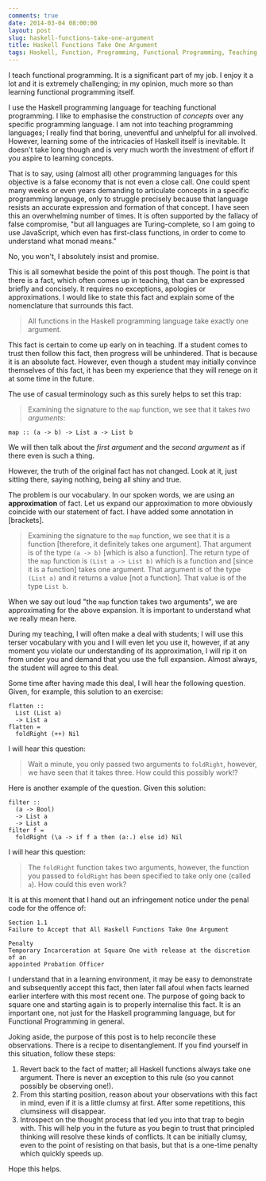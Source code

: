 ```yaml
---
comments: true
date: 2014-03-04 08:00:00
layout: post
slug: haskell-functions-take-one-argument
title: Haskell Functions Take One Argument
tags: Haskell, Function, Programming, Functional Programming, Teaching
---
```


I teach functional programming. It is a significant part of my job. I enjoy it a
lot and it is extremely challenging; in my opinion, much more so than learning
functional programming itself.

I use the Haskell programming language for teaching functional programming. I
like to emphasise the construction of *concepts* over any specific programming
language. I am not into teaching programming languages; I really find that
boring, uneventful and unhelpful for all involved. However, learning some of the
intricacies of Haskell itself is inevitable. It doesn't take long though and is
very much worth the investment of effort if you aspire to learning concepts.

That is to say, using (almost all) other programming languages for this
objective is a false economy that is not even a close call. One could spent many
weeks or even years demanding to articulate concepts in a specific programming language, only
to struggle precisely because that language resists an accurate expression and
formation of that concept. I have seen this an overwhelming number of times. It
is often supported by the fallacy of false compromise, "but all languages are
Turing-complete, so I am going to use JavaScript, which even has first-class
functions, in order to come to understand what monad means."

No, you won't, I absolutely insist and promise.

This is all somewhat beside the point of this post though. The point is that
there is a fact, which often comes up in teaching, that can be expressed briefly
and concisely. It requires no exceptions, apologies or approximations. I would
like to state this fact and explain some of the nomenclature that surrounds this
fact.

> All functions in the Haskell programming language take exactly one argument.

This fact is certain to come up early on in teaching. If a student comes to
trust then follow this fact, then progress will be unhindered. That is because
it is an absolute fact. However, even though a student may initially convince
themselves of this fact, it has been my experience that they will renege on it
at some time in the future.

The use of casual terminology such as this surely helps to set this trap:

> Examining the signature to the `map` function, we see that it takes *two
arguments*:

~~~{.Haskell}
map :: (a -> b) -> List a -> List b
~~~

We will then talk about the *first argument* and the *second argument* as if
there even is such a thing.

However, the truth of the original fact has not changed. Look at it, just
sitting there, saying nothing, being all shiny and true.

The problem is our vocabulary. In our spoken words, we are using an
**approximation** of fact. Let us expand our approximation to more obviously
coincide with our statement of fact. I have added some annotation in [brackets].

> Examining the signature to the `map` function, we see that it is a function
[therefore, it definitely takes one argument]. That argument is of the type
`(a -> b)` [which is also a function]. The return type of the `map` function is
`(List a -> List b)` which is a function and [since it is a function] takes one
argument. That argument is of the type `(List a)` and it returns a value
[not a function]. That value is of the type `List b`.

When we say out loud "the `map` function takes two arguments", we are
approximating for the above expansion. It is important to understand what we
really mean here.

During my teaching, I will often make a deal with students; I will use this
terser vocabulary with you and I will even let you use it, however, if at any
moment you violate our understanding of its approximation, I will rip it on from
under you and demand that you use the full expansion. Almost always, the student
will agree to this deal.

Some time after having made this deal, I will hear the following question.
Given, for example, this solution to an exercise:

~~~{.Haskell}
flatten ::
  List (List a)
  -> List a
flatten =
  foldRight (++) Nil
~~~

I will hear this question:

> Wait a minute, you only passed two arguments to `foldRight`, however, we have
seen that it takes three. How could this possibly work!?

Here is another example of the question. Given this solution:

~~~{.Haskell}
filter ::
  (a -> Bool)
  -> List a
  -> List a
filter f =
  foldRight (\a -> if f a then (a:.) else id) Nil
~~~

I will hear this question:

> The `foldRight` function takes two arguments, however, the function you passed
to `foldRight` has been specified to take only one (called `a`). How could this
even work?

It is at this moment that I hand out an infringement notice under the penal code
for the offence of:

    Section 1.1
    Failure to Accept that All Haskell Functions Take One Argument

    Penalty
    Temporary Incarceration at Square One with release at the discretion of an
    appointed Probation Officer

I understand that in a learning environment, it may be easy to demonstrate and
subsequently accept this fact, then later fall afoul when facts learned earlier
interfere with this most recent one. The purpose of going back to square one and
starting again is to properly internalise this fact. It is an important one, not
just for the Haskell programming language, but for Functional Programming in
general.

Joking aside, the purpose of this post is to help reconcile these observations.
There is a recipe to disentanglement. If you find yourself in this situation,
follow these steps:

1. Revert back to the fact of matter; all Haskell functions always take one
   argument. There is never an exception to this rule (so you cannot possibly be
   observing one!).
2. From this starting position, reason about your observations with this fact in
   mind, even if it is a little clumsy at first. After some repetitions, this
   clumsiness will disappear.
3. Introspect on the thought process that led you into that trap to begin with.
   This will help you in the future as you begin to trust that principled
   thinking will resolve these kinds of conflicts. It can be initially clumsy,
   even to the point of resisting on that basis, but that is a one-time penalty
   which quickly speeds up.

Hope this helps.
